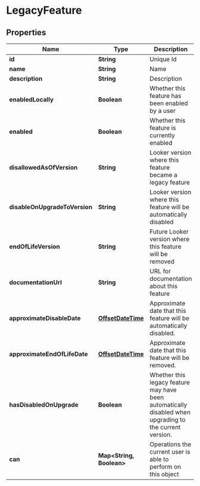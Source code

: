 # LegacyFeature

## Properties
Name | Type | Description | Notes
------------ | ------------- | ------------- | -------------
**id** | **String** | Unique Id |  [optional]
**name** | **String** | Name |  [optional]
**description** | **String** | Description |  [optional]
**enabledLocally** | **Boolean** | Whether this feature has been enabled by a user |  [optional]
**enabled** | **Boolean** | Whether this feature is currently enabled |  [optional]
**disallowedAsOfVersion** | **String** | Looker version where this feature became a legacy feature |  [optional]
**disableOnUpgradeToVersion** | **String** | Looker version where this feature will be automatically disabled |  [optional]
**endOfLifeVersion** | **String** | Future Looker version where this feature will be removed |  [optional]
**documentationUrl** | **String** | URL for documentation about this feature |  [optional]
**approximateDisableDate** | [**OffsetDateTime**](OffsetDateTime.md) | Approximate date that this feature will be automatically disabled. |  [optional]
**approximateEndOfLifeDate** | [**OffsetDateTime**](OffsetDateTime.md) | Approximate date that this feature will be removed. |  [optional]
**hasDisabledOnUpgrade** | **Boolean** | Whether this legacy feature may have been automatically disabled when upgrading to the current version. |  [optional]
**can** | **Map&lt;String, Boolean&gt;** | Operations the current user is able to perform on this object |  [optional]
